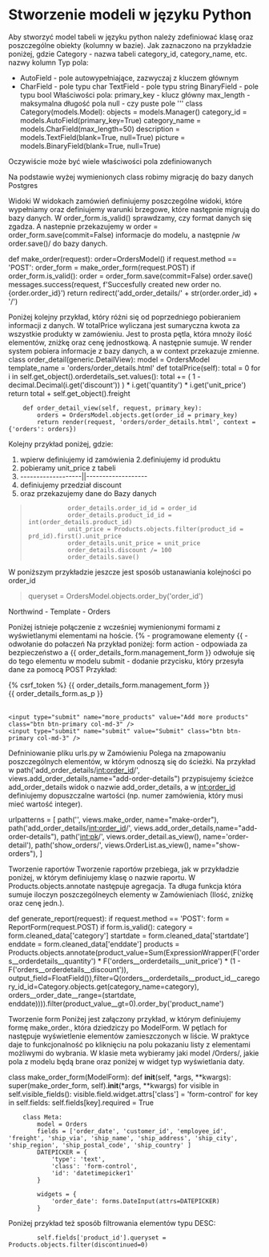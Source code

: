 # Stworzenie modeli w języku Python

Aby stworzyć model tabeli w języku python należy zdefiniować klasę oraz poszczególne obiekty (kolumny w bazie).
Jak zaznaczono na przykładzie poniżej, gdzie 
Category - nazwa tabeli
category_id, category_name, etc. nazwy kolumn
Typ pola:
- AutoField - pole autowypełniające, zazwyczaj z kluczem głównym
- CharField - pole typu char
TextField - pole typu string
BinaryField - pole typu bool
Właściwości pola:
primary_key - klucz główny
max_length - maksymalna długość pola
null - czy puste pole
'''
class Category(models.Model):
  objects = models.Manager()
  category_id = models.AutoField(primary_key=True)
	category_name = models.CharField(max_length=50)
	description = models.TextField(blank=True, null=True)
	picture = models.BinaryField(blank=True, null=True)

Oczywiście może być wiele właściwości pola zdefiniowanych

Na podstawie wyżej wymienionych class robimy migrację do bazy danych Postgres


Widoki
W widokach zamówień definiujemy poszczególne widoki, które wypełniamy oraz definiujemy warunki brzegowe, które następnie migrują do bazy danych.
W order_form.is_valid() sprawdzamy, czy format danych się zgadza. A nastepnie przekazujemy w order = order_form.save(commit=False) informacje do modelu, a następnie /w order.save()/ do bazy danych.

def make_order(request):
    order=OrdersModel()
    if request.method == 'POST':
        order_form = make_order_form(request.POST)
        if order_form.is_valid():
            order = order_form.save(commit=False)
            order.save()
            messages.success(request, f'Succesfully created new order no. {order.order_id}')
            return redirect('add_order_details/' + str(order.order_id) + '/')

Poniżej kolejny przykład, który różni się od poprzedniego pobieraniem informacji z danych.
W totalPrice wyliczana jest sumaryczna kwota za wszystkie produkty w zamówieniu. Jest to prosta pętla, która mnoży ilość elementów, zniżkę oraz cenę jednostkową. A następnie sumuje.
W render system pobiera informacje z bazy danych, a w context przekazuje zmienne.
class order_detail(generic.DetailView):
        model = OrdersModel
        template_name = 'orders/order_details.html'
        def totalPrice(self):
            total = 0
            for i in self.get_object().orderdetails_set.values():
                total += ( 1 - decimal.Decimal(i.get('discount')) ) * i.get('quantity') * i.get('unit_price')
            return total + self.get_object().freight
        
        def order_detail_view(self, request, primary_key):
            orders = OrdersModel.objects.get(order_id = primary_key)
            return render(request, 'orders/order_details.html', context = {'orders': orders})

Kolejny przykład poniżej, gdzie:
1. wpierw definiujemy id zamówienia
2.definiujemy id produktu
3. pobieramy unit_price z tabeli
4. -------------------||-------------------
5. definiujemy przedział discount
6. oraz przekazujemy dane do Bazy danych

>                order_details.order_id_id = order_id
>                order_details.product_id_id = int(order_details.product_id)
>                unit_price = Products.objects.filter(product_id = prd_id).first().unit_price
>                order_details.unit_price = unit_price
>                order_details.discount /= 100
>                order_details.save()

W poniższym przykładzie jeszcze jest sposób ustanawiania kolejności po order_id

>    queryset = OrdersModel.objects.order_by('order_id')



Northwind - Template - Orders

Poniżej istnieje połączenie z wcześniej wymienionymi formami z wyświetlanymi elementami na hoście.
{% - programowane elementy
{{ - odwołanie do połaczeń
Na przykład poniżej:
	form action - odpowiada za bezpieczeństwo
a {{ order_details_form.management_form }} odwołuje się do tego elementu w modelu
submit - dodanie przycisku, który przesyła dane za pomocą POST
Przykład:
<div>
<form action="/orders/add_order_details/{{order_id}}/" method="post">
	{% csrf_token %}
	{{ order_details_form.management_form }}
<table>
<div class="form-group col-md-11">
	{{ order_details_form.as_p }}
</div>
</table>

	<input type="submit" name="more_products" value="Add more products" class="btn btn-primary col-md-3" />
	<input type="submit" name="submit" value="Submit" class="btn btn-primary col-md-3" />
</form>
</div>


Defniniowanie pliku urls.py w Zamówieniu
Polega na zmapowaniu poszczególnych elementów, w którym odnoszą się do ścieżki.
Na przykład w  path('add_order_details/<int:order_id>/', views.add_order_details,name="add-order-details") przypisujemy ścieżce add_order_details widok o nazwie add_order_details, a w <int:order_id> definiujemy dopuszczalne wartości (np. numer zamówienia, który musi mieć wartość integer).

urlpatterns = [
    path('', views.make_order, name="make-order"),
    path('add_order_details/<int:order_id>/', views.add_order_details,name="add-order-details"),
    path('<int:pk>/', views.order_detail.as_view(), name='order-detail'),
    path('show_orders/', views.OrderList.as_view(), name="show-orders"),
]


Tworzenie raportów
Tworzenie raportów przebiega, jak w przykładzie poniżej, w którym definiujemy klasę o nazwie raportu. W Products.objects.annotate następuje agregacja. Ta długa funkcja która sumuje iloczyn poszczególneych elementy w Zamówieniach (Ilość, zniżkę oraz cenę jedn.).

def generate_report(request):
    if request.method == 'POST':
        form = ReportForm(request.POST)
        if form.is_valid():
            category = form.cleaned_data['category']
            startdate = form.cleaned_data['startdate']
            enddate = form.cleaned_data['enddate']
            products = Products.objects.annotate(product_value=Sum(ExpressionWrapper(F('orders__orderdetails__quantity') * F('orders__orderdetails__unit_price') * (1 - F('orders__orderdetails__discount')), output_field=FloatField()),filter=Q(orders__orderdetails__product_id__caregory_id_id=Category.objects.get(category_name=category), orders__order_date__range=(startdate, enddate)))).filter(product_value__gt=0).order_by('product_name')
            

Tworzenie form
Poniżej jest załączony przykład, w którym definiujemy formę make_order., która dziedziczy po ModelForm. W pętlach for następuje wyświetlenie elementów zamieszczonych w liście. W praktyce daje to funkcjonalność po kliknięciu na polu pokazaniu listy z elementami możliwymi do wybrania.
W klasie meta wybieramy jaki model /Orders/, jakie pola z modelu będą brane oraz poniżej w widget typ wyświetlania daty. 

class make_order_form(ModelForm):
        def __init__(self, *args, **kwargs):
            super(make_order_form, self).__init__(*args, **kwargs)
            for visible in self.visible_fields():
                visible.field.widget.attrs['class'] = 'form-control'
            for key in self.fields:
                self.fields[key].required = True

        class Meta:
            model = Orders
            fields = ['order_date', 'customer_id', 'employee_id', 'freight', 'ship_via', 'ship_name', 'ship_address', 'ship_city', 'ship_region', 'ship_postal_code', 'ship_country' ]
            DATEPICKER = {
                'type': 'text',
                'class': 'form-control',
                'id': 'datetimepicker1'
            }
            
            widgets = {
                'order_date': forms.DateInput(attrs=DATEPICKER)
            }

Poniżej przykład też sposób filtrowania elementów typu DESC:

            self.fields['product_id'].queryset = Products.objects.filter(discontinued=0)

